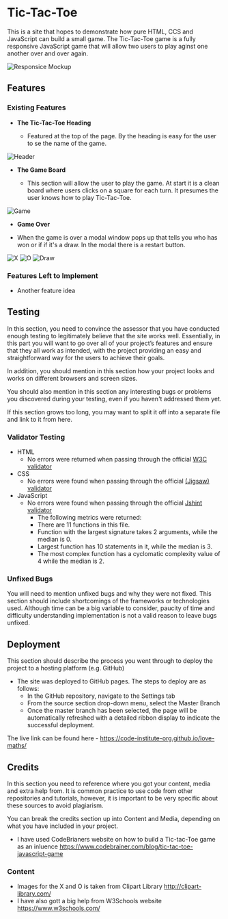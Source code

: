 # Tic-Tac-Toe

This is a site that hopes to demonstrate how pure HTML, CCS and JavaScript can build a small game. The Tic-Tac-Toe game is a fully responsive JavaScript game that will allow two users to play aginst one another over and over again. 

![Responsice Mockup](media/love_maths_mockup.png)

## Features 

### Existing Features

- __The Tic-Tac-Toe Heading__

  - Featured at the top of the page. By the heading is easy for the user to se the name of the game.

![Header](assets/images/header.png)

- __The Game Board__

  - This section will allow the user to play the game. At start it is a clean board where users clicks on a square for each turn. It presumes the user knows how to play Tic-Tac-Toe. 
  
![Game](assets/images/board.png)

- __Game Over__

- When the game is over a modal window pops up that tells you who has won or if if it's a draw. In the modal there is a restart button.

![X](assets/images/board.png)
![O](assets/images/board.png)
![Draw](assets/images/board.png)

### Features Left to Implement

- Another feature idea

## Testing 

In this section, you need to convince the assessor that you have conducted enough testing to legitimately believe that the site works well. Essentially, in this part you will want to go over all of your project’s features and ensure that they all work as intended, with the project providing an easy and straightforward way for the users to achieve their goals.

In addition, you should mention in this section how your project looks and works on different browsers and screen sizes.

You should also mention in this section any interesting bugs or problems you discovered during your testing, even if you haven't addressed them yet.

If this section grows too long, you may want to split it off into a separate file and link to it from here.


### Validator Testing 

- HTML
    - No errors were returned when passing through the official [W3C validator](https://validator.w3.org/nu/?doc=https%3A%2F%2Fcode-institute-org.github.io%2Flove-maths%2F)
- CSS
    - No errors were found when passing through the official [(Jigsaw) validator](https://jigsaw.w3.org/css-validator/validator?uri=https%3A%2F%2Fvalidator.w3.org%2Fnu%2F%3Fdoc%3Dhttps%253A%252F%252Fcode-institute-org.github.io%252Flove-maths%252F&profile=css3svg&usermedium=all&warning=1&vextwarning=&lang=en)
- JavaScript
    - No errors were found when passing through the official [Jshint validator](https://jshint.com/)
      - The following metrics were returned: 
      - There are 11 functions in this file.
      - Function with the largest signature takes 2 arguments, while the median is 0.
      - Largest function has 10 statements in it, while the median is 3.
      - The most complex function has a cyclomatic complexity value of 4 while the median is 2.

### Unfixed Bugs

You will need to mention unfixed bugs and why they were not fixed. This section should include shortcomings of the frameworks or technologies used. Although time can be a big variable to consider, paucity of time and difficulty understanding implementation is not a valid reason to leave bugs unfixed. 

## Deployment

This section should describe the process you went through to deploy the project to a hosting platform (e.g. GitHub) 

- The site was deployed to GitHub pages. The steps to deploy are as follows: 
  - In the GitHub repository, navigate to the Settings tab 
  - From the source section drop-down menu, select the Master Branch
  - Once the master branch has been selected, the page will be automatically refreshed with a detailed ribbon display to indicate the successful deployment. 

The live link can be found here - https://code-institute-org.github.io/love-maths/


## Credits 

In this section you need to reference where you got your content, media and extra help from. It is common practice to use code from other repositories and tutorials, however, it is important to be very specific about these sources to avoid plagiarism. 

You can break the credits section up into Content and Media, depending on what you have included in your project. 

- I have used CodeBrianers website on how to build a Tic-tac-Toe game as an inluence https://www.codebrainer.com/blog/tic-tac-toe-javascript-game

### Content 

- Images for the X and O is taken from Clipart Library http://clipart-library.com/
- I have also gott a big help from W3Schools website https://www.w3schools.com/
